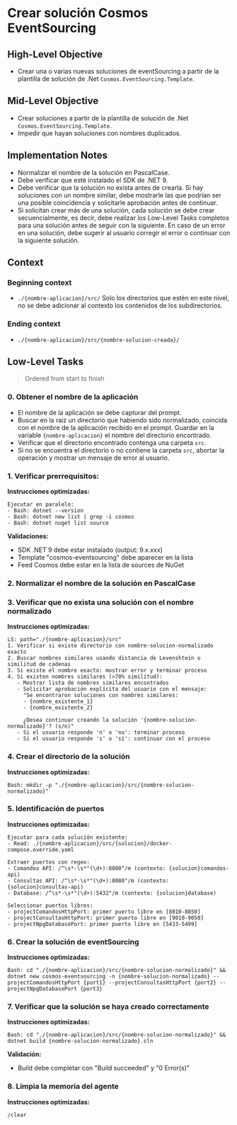 # Crear solución Cosmos EventSourcing

## High-Level Objective

- Crear una o varias nuevas soluciones de eventSourcing a partir de la plantilla de solución de .Net  `Cosmos.EventSourcing.Template`.

## Mid-Level Objective

- Crear soluciones a partir de la plantilla de solución de .Net `Cosmos.EventSourcing.Template`.
- Impedir que hayan soluciones con nombres duplicados.

## Implementation Notes

- Normalizar el nombre de la solución en PascalCase.
- Debe verificar que esté instalado el SDK de .NET 9.
- Debe verificar que la solución no exista antes de crearla. Si hay soluciones con un nombre similar, debe mostrarle las que podrían ser una posible coincidencia y solicitarle aprobación antes de continuar.
- Si solicitan crear más de una solución, cada solución se debe crear secuencialmente, es decir, debe realizar los Low-Level Tasks completos para una solución antes de seguir con la siguiente. En caso de un error en una solución, debe sugerir al usuario corregir el error o continuar con la siguiente solución.

## Context

### Beginning context
- `./{nombre-aplicacion}/src/`  Solo los directorios que estén en este nivel, no se debe adicionar al contexto los contenidos de los subdirectorios.

### Ending context  
- `./{nombre-aplicacion}/src/{nombre-solucion-creada}/`  

## Low-Level Tasks
> Ordered from start to finish

### 0. Obtener el nombre de la aplicación
- El nombre de la aplicación se debe capturar del prompt.
- Buscar en la raiz un directorio que habiendo sido normalizado, coincida con el nombre de la aplicación recibido en el prompt. Guardar en la variable `{nombre-aplicacion}` el nombre del directorio encontrado.
- Verificar que el directorio encontrado contenga una carpeta `src`.
- Si no se encuentra el directorio o no contiene la carpeta `src`, abortar la operación y mostrar un mensaje de error al usuario.

### 1. Verificar prerrequisitos:

**Instrucciones optimizadas:**
```
Ejecutar en paralelo:
- Bash: dotnet --version
- Bash: dotnet new list | grep -i cosmos
- Bash: dotnet nuget list source
```

**Validaciones:**
- SDK .NET 9 debe estar instalado (output: 9.x.xxx)
- Template "cosmos-eventsourcing" debe aparecer en la lista
- Feed Cosmos debe estar en la lista de sources de NuGet

### 2. Normalizar el nombre de la solución en PascalCase

### 3. Verificar que no exista una solución con el nombre normalizado

**Instrucciones optimizadas:**
```
LS: path="./{nombre-aplicacion}/src"
1. Verificar si existe directorio con nombre-solucion-normalizado exacto
2. Buscar nombres similares usando distancia de Levenshtein o similitud de cadenas
3. Si existe el nombre exacto: mostrar error y terminar proceso
4. Si existen nombres similares (>70% similitud): 
   - Mostrar lista de nombres similares encontrados
   - Solicitar aprobación explícita del usuario con el mensaje:
     "Se encontraron soluciones con nombres similares:
     - {nombre_existente_1}
     - {nombre_existente_2}
     
     ¿Desea continuar creando la solución '{nombre-solucion-normalizado}'? (s/n)"
   - Si el usuario responde 'n' o 'no': terminar proceso
   - Si el usuario responde 's' o 'sí': continuar con el proceso
```

### 4. Crear el directorio de la solución

**Instrucciones optimizadas:**
```
Bash: mkdir -p "./{nombre-aplicacion}/src/{nombre-solucion-normalizado}"
```

### 5. Identificación de puertos

**Instrucciones optimizadas:**
```
Ejecutar para cada solución existente:
- Read: ./{nombre-aplicacion}/src/{solucion}/docker-compose.override.yaml

Extraer puertos con regex:
- Comandos API: /^\s*-\s*"(\d+):8080"/m (contexto: {solucion}comandos-api)
- Consultas API: /^\s*-\s*"(\d+):8080"/m (contexto: {solucion}consultas-api)
- Database: /^\s*-\s*"(\d+):5432"/m (contexto: {solucion}database)

Seleccionar puertos libres:
- projectComandosHttpPort: primer puerto libre en [8010-8050]
- projectConsultasHttpPort: primer puerto libre en [9010-9050]
- projectNpgDatabasePort: primer puerto libre en [5433-5499]
```

### 6. Crear la solución de eventSourcing

**Instrucciones optimizadas:**
```
Bash: cd "./{nombre-aplicacion}/src/{nombre-solucion-normalizado}" && dotnet new cosmos-eventsourcing -n {nombre-solucion-normalizado} --projectComandosHttpPort {port1} --projectConsultasHttpPort {port2} --projectNpgDatabasePort {port3}
```

### 7. Verificar que la solución se haya creado correctamente

**Instrucciones optimizadas:**
```
Bash: cd "./{nombre-aplicacion}/src/{nombre-solucion-normalizado}" && dotnet build {nombre-solucion-normalizado}.sln
```

**Validación:**
- Build debe completar con "Build succeeded" y "0 Error(s)"

### 8. Limpia la memoria del agente

**Instrucciones optimizadas:**
```claude
/clear
```